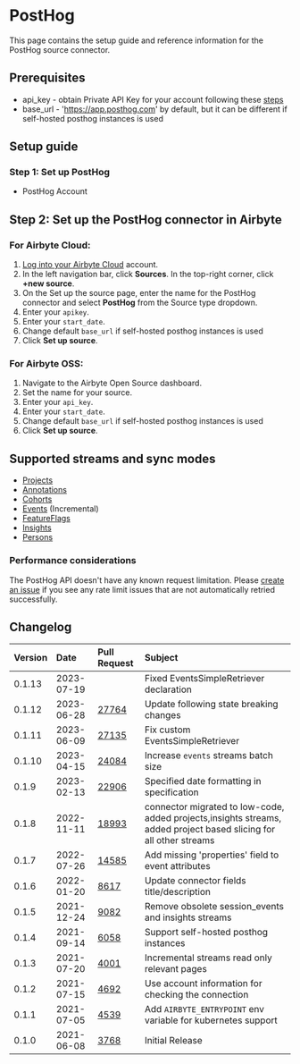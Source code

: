 # PostHog

This page contains the setup guide and reference information for the PostHog source connector.

## Prerequisites

- api_key - obtain Private API Key for your account following these [steps](https://posthog.com/docs/api/overview#how-to-obtain-a-personal-api-key)
- base_url - 'https://app.posthog.com' by default, but it can be different if self-hosted posthog instances is used

## Setup guide

### Step 1: Set up PostHog

- PostHog Account

## Step 2: Set up the PostHog connector in Airbyte

### For Airbyte Cloud:

1. [Log into your Airbyte Cloud](https://cloud.airbyte.com/workspaces) account.
2. In the left navigation bar, click **Sources**. In the top-right corner, click **+new source**.
3. On the Set up the source page, enter the name for the PostHog connector and select **PostHog** from the Source type dropdown.
4. Enter your `apikey`.
5. Enter your `start_date`.
6. Change default `base_url` if self-hosted posthog instances is used
7. Click **Set up source**.

### For Airbyte OSS:

1. Navigate to the Airbyte Open Source dashboard.
2. Set the name for your source.
3. Enter your `api_key`.
4. Enter your `start_date`.
5. Change default `base_url` if self-hosted posthog instances is used
6. Click **Set up source**.

## Supported streams and sync modes

- [Projects](https://posthog.com/docs/api/projects)
- [Annotations](https://posthog.com/docs/api/annotations)
- [Cohorts](https://posthog.com/docs/api/cohorts)
- [Events](https://posthog.com/docs/api/events) \(Incremental\)
- [FeatureFlags](https://posthog.com/docs/api/feature-flags)
- [Insights](https://posthog.com/docs/api/insights)
- [Persons](https://posthog.com/docs/api/people)

### Performance considerations

The PostHog API doesn't have any known request limitation.
Please [create an issue](https://github.com/airbytehq/airbyte/issues) if you see any rate limit issues that are not automatically retried successfully.

## Changelog

| Version | Date       | Pull Request                                             | Subject                                                                                                            |
|:--------|:-----------|:---------------------------------------------------------|:-------------------------------------------------------------------------------------------------------------------|
| 0.1.13  | 2023-07-19 |                                                          | Fixed EventsSimpleRetriever declaration                                                                            |
| 0.1.12  | 2023-06-28 | [27764](https://github.com/airbytehq/airbyte/pull/27764) | Update following state breaking changes                                                                            |
| 0.1.11  | 2023-06-09 | [27135](https://github.com/airbytehq/airbyte/pull/27135) | Fix custom EventsSimpleRetriever                                                                                   |
| 0.1.10  | 2023-04-15 | [24084](https://github.com/airbytehq/airbyte/pull/24084) | Increase `events` streams batch size                                                                               |
| 0.1.9   | 2023-02-13 | [22906](https://github.com/airbytehq/airbyte/pull/22906) | Specified date formatting in specification                                                                         |
| 0.1.8   | 2022-11-11 | [18993](https://github.com/airbytehq/airbyte/pull/18993) | connector migrated to low-code, added projects,insights streams, added project based slicing for all other streams |
| 0.1.7   | 2022-07-26 | [14585](https://github.com/airbytehq/airbyte/pull/14585) | Add missing 'properties' field to event attributes                                                                 |
| 0.1.6   | 2022-01-20 | [8617](https://github.com/airbytehq/airbyte/pull/8617)   | Update connector fields title/description                                                                          |
| 0.1.5   | 2021-12-24 | [9082](https://github.com/airbytehq/airbyte/pull/9082)   | Remove obsolete session_events and insights streams                                                                |
| 0.1.4   | 2021-09-14 | [6058](https://github.com/airbytehq/airbyte/pull/6058)   | Support self-hosted posthog instances                                                                              |
| 0.1.3   | 2021-07-20 | [4001](https://github.com/airbytehq/airbyte/pull/4001)   | Incremental streams read only relevant pages                                                                       |
| 0.1.2   | 2021-07-15 | [4692](https://github.com/airbytehq/airbyte/pull/4692)   | Use account information for checking the connection                                                                |
| 0.1.1   | 2021-07-05 | [4539](https://github.com/airbytehq/airbyte/pull/4539)   | Add `AIRBYTE_ENTRYPOINT` env variable for kubernetes support                                                       |
| 0.1.0   | 2021-06-08 | [3768](https://github.com/airbytehq/airbyte/pull/3768)   | Initial Release                                                                                                    |
